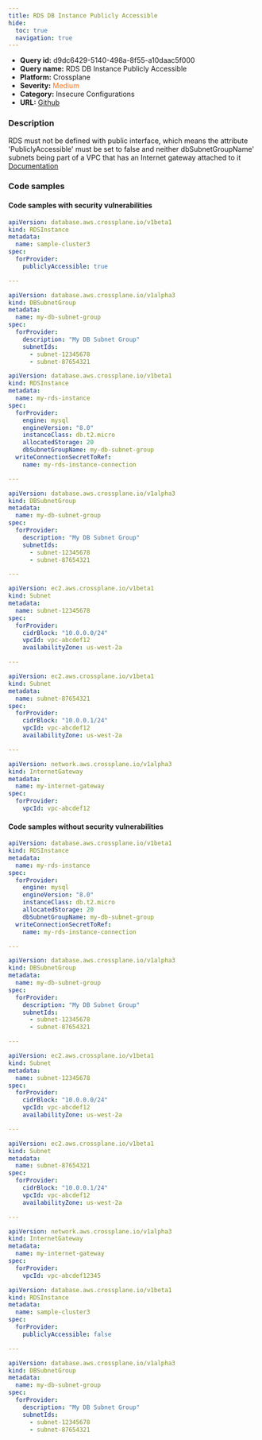 ```yaml
---
title: RDS DB Instance Publicly Accessible
hide:
  toc: true
  navigation: true
---
```


<style>
  .highlight .hll {
    background-color: #ff171742;
  }
  .md-content {
    max-width: 1100px;
    margin: 0 auto;
  }
</style>

-   **Query id:** d9dc6429-5140-498a-8f55-a10daac5f000
-   **Query name:** RDS DB Instance Publicly Accessible
-   **Platform:** Crossplane
-   **Severity:** <span style="color:#ff7213">Medium</span>
-   **Category:** Insecure Configurations
-   **URL:** [Github](https://github.com/Checkmarx/kics/tree/master/assets/queries/crossplane/aws/rds_db_instance_publicly_accessible)

### Description
RDS must not be defined with public interface, which means the attribute 'PubliclyAccessible' must be set to false and neither dbSubnetGroupName' subnets being part of a VPC that has an Internet gateway attached to it<br>
[Documentation](https://doc.crds.dev/github.com/crossplane/provider-aws/database.aws.crossplane.io/RDSInstance/v1beta1@v0.17.0)

### Code samples
#### Code samples with security vulnerabilities
```yaml title="Positive test num. 1 - yaml file" hl_lines="7"
apiVersion: database.aws.crossplane.io/v1beta1
kind: RDSInstance
metadata:
  name: sample-cluster3
spec: 
  forProvider:
    publiclyAccessible: true

---

apiVersion: database.aws.crossplane.io/v1alpha3
kind: DBSubnetGroup
metadata:
  name: my-db-subnet-group
spec:
  forProvider:
    description: "My DB Subnet Group"
    subnetIds:
      - subnet-12345678
      - subnet-87654321

```
```yaml title="Positive test num. 2 - yaml file" hl_lines="11"
apiVersion: database.aws.crossplane.io/v1beta1
kind: RDSInstance
metadata:
  name: my-rds-instance
spec:
  forProvider:
    engine: mysql
    engineVersion: "8.0"
    instanceClass: db.t2.micro
    allocatedStorage: 20
    dbSubnetGroupName: my-db-subnet-group
  writeConnectionSecretToRef:
    name: my-rds-instance-connection

---

apiVersion: database.aws.crossplane.io/v1alpha3
kind: DBSubnetGroup
metadata:
  name: my-db-subnet-group
spec:
  forProvider:
    description: "My DB Subnet Group"
    subnetIds:
      - subnet-12345678
      - subnet-87654321

---

apiVersion: ec2.aws.crossplane.io/v1beta1
kind: Subnet
metadata:
  name: subnet-12345678
spec:
  forProvider:
    cidrBlock: "10.0.0.0/24"
    vpcId: vpc-abcdef12
    availabilityZone: us-west-2a

---

apiVersion: ec2.aws.crossplane.io/v1beta1
kind: Subnet
metadata:
  name: subnet-87654321
spec:
  forProvider:
    cidrBlock: "10.0.0.1/24"
    vpcId: vpc-abcdef12
    availabilityZone: us-west-2a

---

apiVersion: network.aws.crossplane.io/v1alpha3
kind: InternetGateway
metadata:
  name: my-internet-gateway
spec:
  forProvider:
    vpcId: vpc-abcdef12

```


#### Code samples without security vulnerabilities
```yaml title="Negative test num. 1 - yaml file"
apiVersion: database.aws.crossplane.io/v1beta1
kind: RDSInstance
metadata:
  name: my-rds-instance
spec:
  forProvider:
    engine: mysql
    engineVersion: "8.0"
    instanceClass: db.t2.micro
    allocatedStorage: 20
    dbSubnetGroupName: my-db-subnet-group
  writeConnectionSecretToRef:
    name: my-rds-instance-connection

---

apiVersion: database.aws.crossplane.io/v1alpha3
kind: DBSubnetGroup
metadata:
  name: my-db-subnet-group
spec:
  forProvider:
    description: "My DB Subnet Group"
    subnetIds:
      - subnet-12345678
      - subnet-87654321

---

apiVersion: ec2.aws.crossplane.io/v1beta1
kind: Subnet
metadata:
  name: subnet-12345678
spec:
  forProvider:
    cidrBlock: "10.0.0.0/24"
    vpcId: vpc-abcdef12
    availabilityZone: us-west-2a

---

apiVersion: ec2.aws.crossplane.io/v1beta1
kind: Subnet
metadata:
  name: subnet-87654321
spec:
  forProvider:
    cidrBlock: "10.0.0.1/24"
    vpcId: vpc-abcdef12
    availabilityZone: us-west-2a

---

apiVersion: network.aws.crossplane.io/v1alpha3
kind: InternetGateway
metadata:
  name: my-internet-gateway
spec:
  forProvider:
    vpcId: vpc-abcdef12345

```
```yaml title="Negative test num. 2 - yaml file"
apiVersion: database.aws.crossplane.io/v1beta1
kind: RDSInstance
metadata:
  name: sample-cluster3
spec: 
  forProvider:
    publiclyAccessible: false

---

apiVersion: database.aws.crossplane.io/v1alpha3
kind: DBSubnetGroup
metadata:
  name: my-db-subnet-group
spec:
  forProvider:
    description: "My DB Subnet Group"
    subnetIds:
      - subnet-12345678
      - subnet-87654321

```
